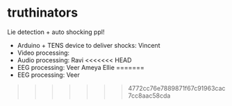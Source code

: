# truthinators
Lie detection + auto shocking ppl!

- Arduino + TENS device to deliver shocks: Vincent
- Video processing: 
- Audio processing: Ravi
<<<<<<< HEAD
- EEG processing: Veer Ameya Ellie
=======
- EEG processing: Veer

>>>>>>> 4772cc76e7889871f67c91963cac7cc8aac58cda

